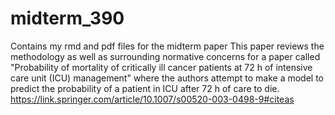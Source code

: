 # midterm_390
Contains my rmd and pdf files for the midterm paper
This paper reviews the methodology as well as surrounding normative concerns for a paper called "Probability of mortality of critically ill cancer patients at 72 h of intensive care unit (ICU) management" where the authors attempt to make a model to predict the probability of a patient in ICU after 72 h of care to die. 
https://link.springer.com/article/10.1007/s00520-003-0498-9#citeas
